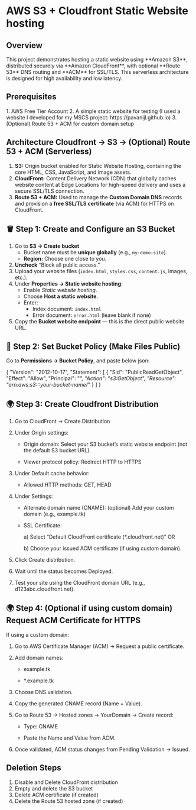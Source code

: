 <h1>AWS S3 + Cloudfront Static Website hosting</h1>

<h2>Overview</h2>
This project demonstrates hosting a static website using **Amazon S3**, distributed securely via **Amazon CloudFront**, with optional **Route 53** DNS routing and **ACM** for SSL/TLS. This serverless architecture is designed for high availability and low latency.

<h2>Prerequisites</h2>
1. AWS Free Tier Account
2. A simple static website for testing (I used a website I developed for my MSCS project: https://pavanijl.github.io)
3. (Optional) Route 53 + ACM for custom domain setup

## Architecture Cloudfront → S3 → (Optional) Route 53 + ACM (Serverless) 
1.  **S3:** Origin bucket enabled for Static Website Hosting, containing the core HTML, CSS, JavaScript, and image assets.
2.  **CloudFront:** Content Delivery Network (CDN) that globally caches website content at Edge Locations for high-speed delivery and uses a secure SSL/TLS connection.
3.  **Route 53 + ACM:** Used to manage the **Custom Domain DNS** records and provision a **free SSL/TLS certificate** (via ACM) for HTTPS on CloudFront.

## 🪣 Step 1: Create and Configure an S3 Bucket

1. Go to **S3 → Create bucket**
   - Bucket name must be **unique globally** (e.g., `my-demo-site`).
   - **Region:** Choose one close to you.
2. **Uncheck** “Block all public access.”
3. Upload your website files (`index.html`, `styles.css`, `content.js`, images, etc.).
4. Under **Properties → Static website hosting**:
   - Enable *Static website hosting*.
   - Choose **Host a static website**.
   - Enter:
     - Index document: `index.html`
     - Error document: `error.html` (leave blank if none)
5. Copy the **Bucket website endpoint** — this is the direct public website URL.

## 🔐 Step 2: Set Bucket Policy (Make Files Public)

Go to **Permissions → Bucket Policy**, and paste below json:

{
  "Version": "2012-10-17",
  "Statement": [
    {
      "Sid": "PublicReadGetObject",
      "Effect": "Allow",
      "Principal": "*",
      "Action": "s3:GetObject",
      "Resource": "arn:aws:s3:::your-bucket-name/*"
    }
  ]
}

## 🌍 Step 3: Create Cloudfront Distribution
1. Go to CloudFront → Create Distribution

2. Under Origin settings:

   - Origin domain: Select your S3 bucket’s static website endpoint (not the default S3 bucket URL).

   - Viewer protocol policy: Redirect HTTP to HTTPS

3. Under Default cache behavior:

   - Allowed HTTP methods: GET, HEAD

4. Under Settings:

   - Alternate domain name (CNAME): (optional) Add your custom domain (e.g., example.tk)

   - SSL Certificate:

      a) Select “Default CloudFront certificate (*.cloudfront.net)”
         OR

      b) Choose your issued ACM certificate (if using custom domain).

5. Click Create distribution.

6. Wait until the status becomes Deployed.

7. Test your site using the CloudFront domain URL (e.g., d123abc.cloudfront.net).

## 🌍 Step 4: (Optional if using custom domain) Request ACM Certificate for HTTPS
If using a custom domain:

1. Go to AWS Certificate Manager (ACM) → Request a public certificate.

2. Add domain names:

   - example.tk

   - *.example.tk

3. Choose DNS validation.

4. Copy the generated CNAME record (Name + Value).

5. Go to Route 53 → Hosted zones → YourDomain → Create record:

   - Type: CNAME

   - Paste the Name and Value from ACM.

6. Once validated, ACM status changes from Pending Validation → Issued.

## Deletion Steps
1. Disable and Delete CloudFront distribution  
2. Empty and delete the S3 bucket 
3. Delete ACM certificate (if created)  
4. Delete the Route 53 hosted zone (if created)
